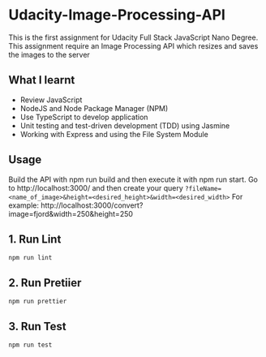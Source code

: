 # Udacity-Image-Processing-API
This is the first assignment for Udacity Full Stack JavaScript Nano Degree. This assignment require an Image Processing API which resizes and saves the images to the server

## What I learnt
- Review JavaScript
- NodeJS and Node Package Manager (NPM)
- Use TypeScript to develop application
- Unit testing and test-driven development (TDD) using Jasmine
- Working with Express and using the File System Module

## Usage
Build the API with npm run build and then execute it with npm run start. Go to http://localhost:3000/ and then create your query `?fileName=<name_of_image>&height=<desired_height>&width=<desired_width>`
For example: http://localhost:3000/convert?image=fjord&width=250&height=250
## 1. Run Lint
```
npm run lint
```
## 2. Run Pretiier
```
npm run prettier
```

## 3. Run Test
```
npm run test
```